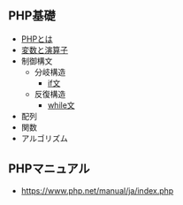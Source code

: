 ## PHP基礎

+ [PHPとは](01_php.md)
+ [変数と演算子](02_php.md)
+ 制御構文
  + 分岐構造
    + [if文](03_php.md)
  + 反復構造
    + [while文](04_php.md)
+ 配列
+ 関数
+ アルゴリズム

## PHPマニュアル

+ https://www.php.net/manual/ja/index.php
